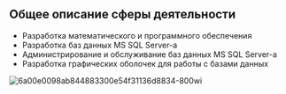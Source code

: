 <!--
## Hi there 👋


**Here are some ideas to get you started:**

🙋‍♀️ A short introduction - what is your organization all about?
🌈 Contribution guidelines - how can the community get involved?
👩‍💻 Useful resources - where can the community find your docs? Is there anything else the community should know?
🍿 Fun facts - what does your team eat for breakfast?
🧙 Remember, you can do mighty things with the power of [Markdown](https://docs.github.com/github/writing-on-github/getting-started-with-writing-and-formatting-on-github/basic-writing-and-formatting-syntax)
-->

Общее описание сферы деятельности
----
 - Разработка математического и программного обеспечения
 - Разработка баз данных MS SQL Server-а
 - Администрирование и обслуживание баз данных MS SQL Server-а
 - Разработка графических оболочек для работы с базами данных

![6a00e0098ab844883300e54f31136d8834-800wi](https://user-images.githubusercontent.com/117192378/200038866-c1c362c5-f7b7-4da0-857b-4f9b93897e56.jpg)
